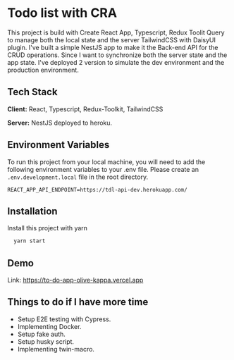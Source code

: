 
# Todo list with CRA

This project is build with Create React App, Typescript, Redux Toolit Query to manage both the local state and the server TailwindCSS with DaisyUI plugin.
I've built a simple NestJS app to make it the Back-end API for the CRUD operations. Since I want to synchronize both the server state and the app state. I've deployed 2 version to simulate the dev environment and the production environment.

## Tech Stack

**Client:** React, Typescript, Redux-Toolkit, TailwindCSS

**Server:** NestJS deployed to heroku.

## Environment Variables

To run this project from your local machine, you will need to add the following environment variables to your .env file.
Please create an `.env.development.local` file in the root directory.

`REACT_APP_API_ENDPOINT=https://tdl-api-dev.herokuapp.com/`

## Installation

Install this project with yarn

```bash
  yarn start
```

## Demo

Link: <https://to-do-app-olive-kappa.vercel.app>

## Things to do if I have more time

* Setup E2E testing with Cypress.
* Implementing Docker.
* Setup fake auth.
* Setup husky script.
* Implementing twin-macro.
